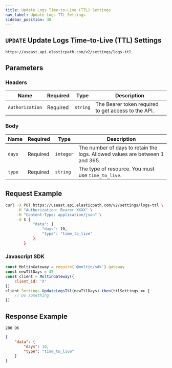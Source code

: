 ```yaml
---
title: Update Logs Time-to-Live (TTL) Settings
nav_label: Update Logs TTL Settings
sidebar_position: 30
---
```


## `UPDATE` Update Logs Time-to-Live (TTL) Settings

```http
https://useast.api.elasticpath.com/v2/settings/logs-ttl
```

## Parameters

### Headers

| Name | Required | Type | Description |
| --- | --- | --- | --- |
| `Authorization` | Required | `string` | The Bearer token required to get access to the API. |

### Body

| Name | Required | Type | Description |
| --- | --- | --- | --- |
| `days` | Required | `integer` | The number of days to retain the logs. Allowed values are between 1 and 365. |
| `type` | Required | `string` | The type of resource. You must use `time_to_live`. |

## Request Example

```bash
curl -X PUT https://useast.api.elasticpath.com/v2/settings/logs-ttl \
     -H "Authorization: Bearer XXXX" \
     -H "Content-Type: application/json" \
     -d $ {
            "data": {
                "days": 10,
                "type": "time_to_live"
            }
        }
```

### Javascript SDK

```javascript
const MoltinGateway = require('@moltin/sdk').gateway
const newTtlDays = 45
const client = MoltinGateway({
    client_id: 'X'
})
client.Settings.UpdateLogsTtl(newTtlDays).then(ttlSettings => {
    // Do something
})
```

## Response Example

`200 OK`

```json
{
    "data": {
        "days": 10,
        "type": "time_to_live"
    }
}
```
